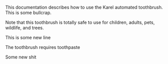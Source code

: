 This documentation describes how to use the Karel automated toothbrush. This is some bullcrap.

Note that this toothbrush is totally safe to use for children, adults, pets, wildlife, and trees.

This is some new line

The toothbrush requires toothpaste

Some new shit
